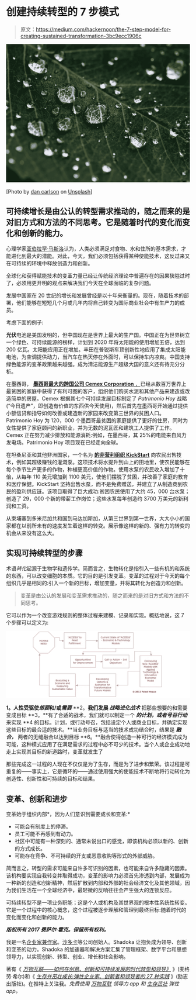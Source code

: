 # 创建持续转型的 7 步模式

> 原文：<https://medium.com/hackernoon/the-7-step-model-for-creating-sustained-transformation-3bc9ecc1906c>

![](img/69fc0ba93b463ac824c0bf9fcb58da66.png)

[Photo by [dan carlson](https://unsplash.com/photos/G86MS2ZsiJA?utm_source=unsplash&utm_medium=referral&utm_content=creditCopyText) on [Unsplash](https://unsplash.com/?utm_source=unsplash&utm_medium=referral&utm_content=creditCopyText)]

## 可持续增长是由公认的转型需求推动的，随之而来的是对旧方式和方法的不同思考。它是随着时代的变化而变化和创新的能力。

心理学家[亚伯拉罕·马斯洛](http://www.maslow.com/)认为，人类必须满足对食物、水和住所的基本需求，才能进化到最大的潜能。对此，今天，我们必须包括获得某种使能技术，这反过来又在可持续的环境中释放创造力和创新。

全球化和获得赋能技术的变革力量已经让传统经济理论中普遍存在的因果狭隘过时了，必须用更开明的观点来解决我们今天在全球面临的复杂问题。

发展中国家在 20 世纪的增长和发展曾经是以十年来衡量的。现在，随着技术的部署，他们能够在短短几个月或几年内将自己转变为国际商业社会中有生产力的成员。

考虑下面的例子:

**光伏**电池是美国发明的，但中国现在是世界上最大的生产国。中国正在为世界树立一个绿色、可持续能源的榜样，计划到 2020 年将太阳能的使用增加五倍，达到 200 亿瓦。太阳能应用正在增加。丰田在普锐斯车顶创新性地应用了集成太阳能电池，为空调提供动力，当汽车在热天停在外面时，可以保持车内凉爽。中国支持绿色能源的变革政策越来越强。成为清洁能源生产超级大国的意义还有待充分分析。

在墨西哥， [**墨西哥最大的跨国公司 Cemex Corporation** ，](http://www.cemex.com/)已经从数百万世界上最贫困的家庭中获得了有利可图的客户，组织他们购买水泥和其他产品来建造或改造简单的房屋。Cemex 根据其七个可持续发展目标制定了 *Patrimonio Hoy* 战略(“今日遗产”，即创造有价值的东西供今天使用)，然后首先在墨西哥开始通过提供小额信贷和指导如何改善或建造新的家园来改变第三世界的贫困人口。Patrimonio Hoy 为 120，000 个墨西哥最贫困的家庭提供了更好的住房，同时为女性提供了家庭顾问的新职业，并为无数的泥瓦匠和建筑工人提供了工作。Cemex 正在努力减少排放和能源消耗:例如，在墨西哥，其 25%的电能来自风力发电场。Patrimonio Hoy 项目现在已经走向全球。

在坦桑尼亚和其他非洲国家，一个名为 [**的非营利组织 KickStart**](http://www.kickstart.org/) 向农民出售技术，例如其超级赚钱的灌溉泵。这项技术将水提升到山上的田地里，使农民能够在每个季节生产更多的作物，种植更高价值的作物。使用水泵的农民收入增加了十倍，从每年 110 美元增加到 1100 美元，使他们摆脱了贫困，并改善了家庭的教育和医疗保健。KickStart 坚持出售水泵，而不是免费赠送，并建立了从制造商到农民的盈利供应链。该项目取得了巨大成功:贫困农民使用了大约 45，000 台水泵；创造了 29，000 个新的带薪工作岗位；这些水泵每年创造约 3700 万美元的新利润和工资。

从柬埔寨到多米尼加共和国到马达加斯加，从第三世界到第一世界，大大小小的国家都在以前所未有的速度发生着这样的转变。展示像这样的新的、强有力的转变的机会从来没有这么大。

## **实现可持续转型的步骤**

术语*转化*起源于生物学和遗传学。简而言之，生物转化是指引入一些有机的和系统的东西，可以改变细胞的本质。它的目的是引发变革。变革的过程对于今天的每个组织几乎是相同的:引入一个新的目标，增加变量，并将其转化为创造力和创新。

> 变革是由公认的发展和变革需求推动的，随之而来的是对旧方式和方法的不同思考。

它可以作为一个改变游戏规则的整体过程来建模、记录和实现。概括地说，这 7 个步骤可以定义为:

![](img/65e448df7727b392d7681eced6eeb070.png)

**1。**人性受**驱使*想要*和/或*需要***
**2。**我们发展 ***战略*进化*战术*** 把那些想要的和需要变成目标
**3。**有了合适的战术，我们就可以制定一个 ***的计划，或者号召行动*** 来实现
**4 的目标。计划，或行动号召，包括设定个人或商业目标，并确定实现这些目标的最合适的技术。**当业务目标与适当的技术成功结合时，结果是 ***融合，*** 两者的无缝融合以达到目标
**6。**融合使得创造一种可行的经济模式成为可能，这种模式应用了在满足需求的过程中必不可少的技术。当个人或企业成功地走上实现其目标的新道路时，变革就发生了

那些完成这一过程的人现在不仅仅是为了生存，而是为了进步和繁荣。该过程是可重复的——事实上，它是循环的——通过使用强大的使能技术不断地将行动转化为创造性、创新性和可持续的目标和结果。

## **变革、创新和进步**

变革始于组织内部*，因为人们意识到需要成长和变革:*

*   可能会有制度上的停滞。
*   员工可能不再感到有动力。
*   社区中可能有一种深刻的、通常未说出口的感觉，即该机构必须以新的、创新的方式成长。
*   可能存在竞争、不可持续的开支或恶意收购等形式的外部威胁。

简而言之，转型的需求可能来自许多可识别的因素，也可能来自许多隐藏的因素。该机构要实现自我转变并取得成功，变革的影响力必须首先渗透到内部，发展成为一种新的创造和创新精神，然后扩散到内部和外部的社会经济文化及其他领域，因为我们生活在一个全球经济中，最轻微的反响往往会产生强大的连锁反应。

可持续转型不是一项业务职能；这是个人或机构及其世界观的根本性系统性转变。它是一个过程中的核心概念，这个过程被逐步理解和管理到最终目标:随着时代的变化而变化和创新的能力。

***版权所有 2017 费萨尔·霍克。保留所有权利。***

我是一名[企业家兼作家](http://faisalhoque.com/speaking/)。[沙多卡](http://shadoka.com/)等公司创始人。Shadoka 让抱负成为领导、创新和变革的动力。Shadoka 的加速器和解决方案汇集了管理框架、数字平台和思想领导力，以实现创新、转型、创业、增长和社会影响。

著有《 [*万物互联——如何在创意、创新和可持续发展的时代转型和领导》*](http://www.amazon.com/Everything-Connects-Creativity-Innovation-Sustainability/dp/0071830758/ref=sr_1_1?ie=UTF8&qid=1376488798&sr=8-1&keywords=everything+connects%2Bfaisal+hoque) 》(麦格劳·希尔)和《 [*生存并茁壮成长:弹性企业家、创新者和领导者的 27 种实践*](http://survivetothrive.pub/) 》(励志出版社)。在推特上关注我。*免费使用* [*万物互联*](http://app.everythingconnectsthebook.com/login.php) *领导力 app 和* [*生存茁壮*](http://app.survivetothrive.pub/login.php) *弹性 app。*